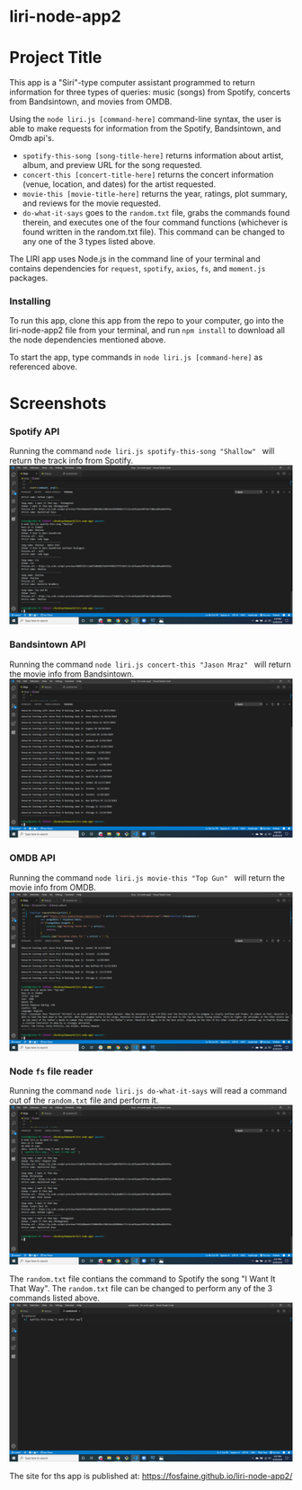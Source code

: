 # liri-node-app2

# Project Title

This app is a "Siri"-type computer assistant programmed to return information for three types of queries: music (songs) from Spotify, concerts from Bandsintown, and movies from OMDB.

Using the `node liri.js [command-here]` command-line syntax, the user is able to make requests for information from the Spotify, Bandsintown, and Omdb api's.
 - `spotify-this-song [song-title-here]` returns information about artist, album, and preview URL for the song requested.
 - `concert-this [concert-title-here]` returns the concert information (venue, location, and dates) for the artist requested.
 - `movie-this [movie-title-here]` returns the year, ratings, plot summary, and reviews for the movie requested.
 - `do-what-it-says` goes to the `random.txt` file, grabs the commands found therein, and executes one of the four command functions (whichever is found written in the random.txt file). This command can be changed to any one of the 3 types listed above.

The LIRI app uses Node.js in the command line of your terminal and contains dependencies for `request`, `spotify`, `axios`, `fs`, and `moment.js` packages.


### Installing

To run this app, clone this app from the repo to your computer, go into the liri-node-app2 file from your terminal, and run `npm install` to download all the node dependencies mentioned above. 

To start the app, type commands in `node liri.js [command-here]` as referenced above. 


# Screenshots

### Spotify API
Running the command `node liri.js spotify-this-song "Shallow" ` will return the track info from Spotify.
![Spotify Command](/assets/SpotifyThisShallow.png)

### Bandsintown API
Running the command `node liri.js concert-this "Jason Mraz" ` will return the movie info from Bandsintown.
![ConcertThis Command](/assets/ConcertThisJasonMraz.png)

### OMDB API
Running the command `node liri.js movie-this "Top Gun" ` will return the movie info from OMDB.
![MovieThis Command](/assets/MovieThisTopGun.png)

### Node `fs` file reader
Running the command `node liri.js do-what-it-says` will read a command out of the `random.txt` file and perform it.  
![DoWhatItSays Command](/assets/DoWhatItSays.png)  

The `random.txt` file contians the command to Spotify the song "I Want It That Way". 
The `random.txt` file can be changed to perform any of the 3 commands listed above.
![RandomText Command](/assets/RandomText.png)

The site for ths app is published at: https://fosfaine.github.io/liri-node-app2/